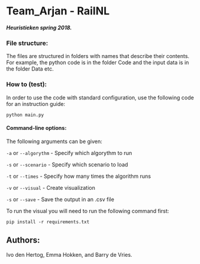 # Team_Arjan - RailNL

***Heuristieken spring 2018.***

### File structure:

The files are structured in folders with names that describe their contents.
For example, the python code is in the folder Code and the input data is in the folder Data etc.

### How to (test):

In order to use the code with standard configuration, use the following code for an instruction guide:

`python main.py`


#### Command-line options:

The following arguments can be given:

`-a` or `--algorythm` 	- Specify which algorythm to run

`-s` or `--scenario` 		- Specify which scenario to load

`-t` or `--times` 		- Specify how many times the algorithm runs

`-v` or `--visual` 		- Create visualization

`-s` or `--save` 		- Save the output in an .csv file

To run the visual you will need to run the following command first:

`pip install -r requirements.txt`
 
## Authors:
Ivo den Hertog, Emma Hokken, and Barry de Vries.
